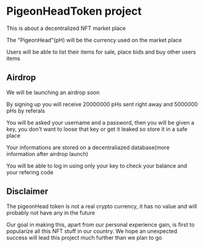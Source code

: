 # PigeonHeadToken project
This is about a decentralized NFT market place

The "PigeonHead"(pH) will be the currency used on the market place

Users will be able to list their items for sale, place bids and buy other users items

## Airdrop
We will be launching an airdrop soon

By signing up you will receive 20000000 pHs sent right away and 5000000 pHs by referals

You will be asked your username and a password, then you will be given a key, you don't want to loose that key or get it leaked so store it in a safe place

Your informations are stored on a decentraliazed database(more information after airdrop launch)

You will be able to log in using only your key to check your balance and your refering code



## Disclaimer

The pigeonHead token is not a real crypto currency, it has no value and will probably not have any in  the future

Our goal in making this, apart from our personal experience gain, is first to popularize all this NFT stuff in our country. We hope an unexpected success will lead this project much further than we plan to go

